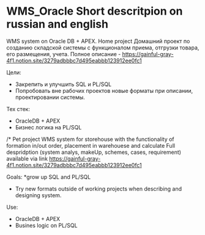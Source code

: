 # WMS_Oracle Short descritpion on russian and english 
WMS system on Oracle DB + APEX. Home project
Домашний проект по созданию складской системы с функционалом приема, отгрузки товара, его размещения, учета.
Полное описание - https://gainful-gray-4f1.notion.site/3279adbbbc7d495eabbb123912ee0fc1

Цели:
* Закрепить и улучшить SQL и PL/SQL
* Попробовать вне рабочих проектов новые форматы при описании, проектировании системы.

Тех стек:
* OracleDB + APEX
* Бизнес логика на PL/SQL

/*
Pet project WMS system for storehouse with the functionality of formation in/out order, placement in warehouese and calculate
Full despridption (system analys, makeUp, schemes, cases, requirement) available via link https://gainful-gray-4f1.notion.site/3279adbbbc7d495eabbb123912ee0fc1

Goals:
*grow up SQL and PL/SQL
* Try new formats outside of working projects when describing and designing system. 

Use:
* OracleDB + APEX
* Busines logic on PL/SQL
